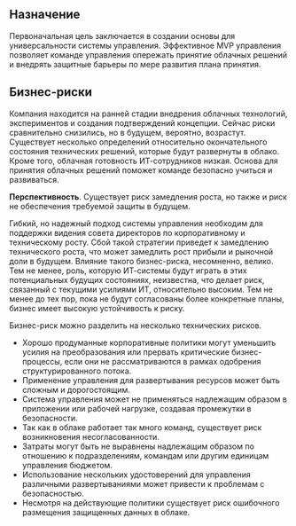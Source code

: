 <!-- TEMPLATE FILE - DO NOT ADD METADATA -->

## <a name="objective"></a>Назначение

Первоначальная цель заключается в создании основы для универсальности системы управления. Эффективное MVP управления позволяет команде управления опережать принятие облачных решений и внедрять защитные барьеры по мере развития плана принятия.

## <a name="business-risks"></a>Бизнес-риски

Компания находится на ранней стадии внедрения облачных технологий, экспериментов и создания подтверждений концепции. Сейчас риски сравнительно снизились, но в будущем, вероятно, возрастут. Существует несколько определений относительно окончательного состояния технических решений, которые будут развернуты в облако. Кроме того, облачная готовность ИТ-сотрудников низкая. Основа для принятия облачных решений поможет команде безопасно учиться и развиваться.

**Перспективность**. Существует риск замедления роста, но также и риск не обеспечения требуемой защиты в будущем.

Гибкий, но надежный подход системы управления необходим для поддержки видения совета директоров по корпоративному и техническому росту. Сбой такой стратегии приведет к замедлению технического роста, что может замедлить рост прибыли и рыночной доли в будущем. Влияние такого бизнес-риска, несомненно, велико. Тем не менее, роль, которую ИТ-системы будут играть в этих потенциальных будущих состояниях, неизвестна, что делает риск, связанный с текущими усилиями ИТ, относительно высоким. Тем не менее до тех пор, пока не будут согласованы более конкретные планы, бизнес имеет высокую устойчивость к риску.

Бизнес-риск можно разделить на несколько технических рисков.

- Хорошо продуманные корпоративные политики могут уменьшить усилия на преобразования или прервать критические бизнес-процессы, если они не рассматриваются в рамках одобрения структурированного потока.
- Применение управления для развертывания ресурсов может быть сложным и дорогостоящим.
- Система управления может не применяться надлежащим образом в приложении или рабочей нагрузке, создавая промежутки в безопасности.
- Так как в облаке работает так много команд, существует риск возникновения несогласованности.
- Затраты могут быть не выравнены надлежащим образом по отношению к подразделениям, командам или другим единицам управления бюджетом.
- Использование нескольких удостоверений для управления различными развертываниями может привести к проблемам с безопасностью.
- Несмотря на действующие политики существует риск ошибочного размещения защищенных данных в облаке.
